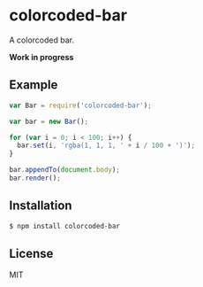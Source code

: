 
# colorcoded-bar

  A colorcoded bar.

  __Work in progress__

## Example

```js
var Bar = require('colorcoded-bar');

var bar = new Bar();

for (var i = 0; i < 100; i++) {
  bar.set(i, 'rgba(1, 1, 1, ' + i / 100 + ')');
}

bar.appendTo(document.body);
bar.render();
```

## Installation

```bash
$ npm install colorcoded-bar
```

## License

  MIT


